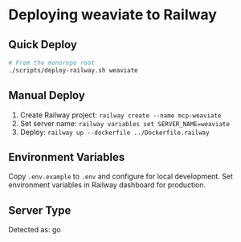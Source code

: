 # Deploying weaviate to Railway

## Quick Deploy
```bash
# From the monorepo root
./scripts/deploy-railway.sh weaviate
```

## Manual Deploy
1. Create Railway project: `railway create --name mcp-weaviate`
2. Set server name: `railway variables set SERVER_NAME=weaviate`
3. Deploy: `railway up --dockerfile ../Dockerfile.railway`

## Environment Variables
Copy `.env.example` to `.env` and configure for local development.
Set environment variables in Railway dashboard for production.

## Server Type
Detected as: go
